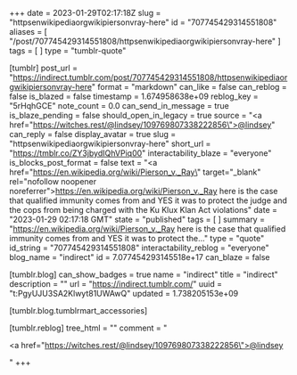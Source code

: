 +++
date = 2023-01-29T02:17:18Z
slug = "httpsenwikipediaorgwikipiersonvray-here"
id = "707745429314551808"
aliases = [ "/post/707745429314551808/httpsenwikipediaorgwikipiersonvray-here" ]
tags = [ ]
type = "tumblr-quote"

[tumblr]
post_url = "https://indirect.tumblr.com/post/707745429314551808/httpsenwikipediaorgwikipiersonvray-here"
format = "markdown"
can_like = false
can_reblog = false
is_blazed = false
timestamp = 1.674958638e+09
reblog_key = "5rHqhGCE"
note_count = 0.0
can_send_in_message = true
is_blaze_pending = false
should_open_in_legacy = true
source = "<a href=\"https://witches.rest/@lindsey/109769807338222856\">@lindsey</a>"
can_reply = false
display_avatar = true
slug = "httpsenwikipediaorgwikipiersonvray-here"
short_url = "https://tmblr.co/ZY3jbydIQhVPiq00"
interactability_blaze = "everyone"
is_blocks_post_format = false
text = "<a href=\"https://en.wikipedia.org/wiki/Pierson_v._Ray\" target=\"_blank\" rel=\"nofollow noopener noreferrer\">https://en.wikipedia.org/wiki/Pierson_v._Ray</a> here is the case that qualified immunity comes from and YES it was to protect the judge and the cops from being charged with the Ku Klux Klan Act violations"
date = "2023-01-29 02:17:18 GMT"
state = "published"
tags = [ ]
summary = "https://en.wikipedia.org/wiki/Pierson_v._Ray here is the case that qualified immunity comes from and YES it was to protect the..."
type = "quote"
id_string = "707745429314551808"
interactability_reblog = "everyone"
blog_name = "indirect"
id = 7.077454293145518e+17
can_blaze = false

[tumblr.blog]
can_show_badges = true
name = "indirect"
title = "indirect"
description = ""
url = "https://indirect.tumblr.com/"
uuid = "t:PgyUJU3SA2Klwyt81UWAwQ"
updated = 1.738205153e+09

[tumblr.blog.tumblrmart_accessories]

[tumblr.reblog]
tree_html = ""
comment = "<p><a href=\"https://witches.rest/@lindsey/109769807338222856\">@lindsey</a></p>"
+++

